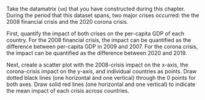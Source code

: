 Take the datamatrix (`sm`) that you have constructed during this chapter. During the period that this dataset spans, two major crises occurred: the the 2008 financial crisis and the 2020 corona crisis.

First, quantify the impact of both crises on the per-capita GDP of each country. For the 2008 financial crisis, the impact can be quantified as the difference between per-capita GDP in 2009 and 2007. For the corona crisis, the impact can be quantified as the difference between 2020 and 2019.

Next, create a scatter plot with the 2008-crisis impact on the x-axis, the corona-crisis impact on the y-axis, and individual countries as points. Draw dotted black lines (one horizontal and one vertical) through the 0 points for both axes. Draw solid red lines (one horizontal and one vertical) to indicate the mean impact of each crisis across countries.
